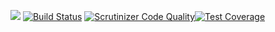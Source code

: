 <a href="https://codeclimate.com/github/rupa4ok/tabel_laravel/maintainability"><img src="https://api.codeclimate.com/v1/badges/01d219f20788114d2b6e/maintainability" /></a>  [![Build Status](https://travis-ci.org/rupa4ok/tabel_laravel.svg?branch=master)](https://travis-ci.org/rupa4ok/tabel_laravel)  [![Scrutinizer Code Quality](https://scrutinizer-ci.com/g/rupa4ok/tabel_laravel/badges/quality-score.png?b=master)](https://scrutinizer-ci.com/g/rupa4ok/tabel_laravel/)[![Test Coverage](https://api.codeclimate.com/v1/badges/045f5ae8fcd9f671a457/test_coverage)](https://codeclimate.com/github/rupa4ok/tabel_laravel/test_coverage)
